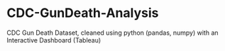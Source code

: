 # CDC-GunDeath-Analysis
CDC Gun Death Dataset, cleaned using python (pandas, numpy) with an Interactive Dashboard (Tableau)
